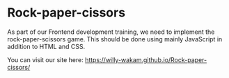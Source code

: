 # Rock-paper-cissors
As part of our Frontend development training, we need to implement the rock-paper-scissors game. This should be done using mainly JavaScript in addition to HTML and CSS.

You can visit our site here: https://willy-wakam.github.io/Rock-paper-cissors/
